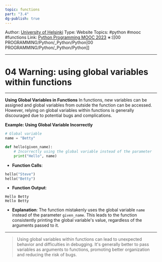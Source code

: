 ```yaml
---
topic: functions
part: "3.4"
dg-publish: true
---
```

Author: [University of Helsinki](https://programming-23.mooc.fi/)
Type: Website
Topics: #python #mooc #functions
Link: [Python Programming MOOC 2023](https://programming-23.mooc.fi/)
∗:[[00 PROGRAMMING/Python/_Python/Python\|00 PROGRAMMING/Python/_Python/Python]] 

---
# 04 Warning: using global variables within functions

--- 

**Using Global Variables in Functions**
In functions, new variables can be assigned and global variables from outside the function can be accessed. However, relying on global variables within functions is generally discouraged due to potential bugs and complications.

**Example: Using Global Variable Incorrectly**
```python
# Global variable
name = "Betty"

def hello(given_name):
    # Incorrectly using the global variable instead of the parameter
    print("Hello", name)
```

- **Function Calls**:
```python
hello("Steve")
hello("Betty")
```
- **Function Output**:
```plaintext
Hello Betty
Hello Betty
```

- **Explanation**:
The function mistakenly uses the global variable `name` instead of the parameter `given_name`. This leads to the function consistently printing the global variable's value, regardless of the arguments passed to it.

---

>Using global variables within functions can lead to unexpected behavior and difficulties in debugging. It's generally better to pass variables as arguments to functions, promoting better organization and reducing the risk of bugs.

